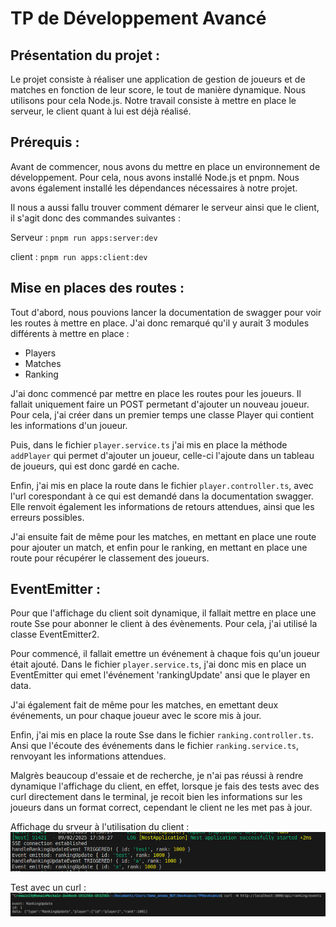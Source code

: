 # TP de Développement Avancé

## Présentation du projet : 

Le projet consiste à réaliser une application de gestion de joueurs et de matches en fonction de leur score, le tout de manière dynamique. Nous utilisons pour cela Node.js. Notre travail consiste à mettre en place le serveur, le client quant à lui est déjà réalisé.

## Prérequis :

Avant de commencer, nous avons du mettre en place un environnement de développement. Pour cela, nous avons installé Node.js et pnpm. Nous avons également installé les dépendances nécessaires à notre projet. 

Il nous a aussi fallu trouver comment démarer le serveur ainsi que le client, il s'agit donc des commandes suivantes : 

Serveur : `pnpm run apps:server:dev`

client : `pnpm run apps:client:dev`

## Mise en places des routes : 

Tout d'abord, nous pouvions lancer la documentation de swagger pour voir les routes à mettre en place. J'ai donc remarqué qu'il y aurait 3 modules différents à mettre en place :

- Players
- Matches
- Ranking

J'ai donc commencé par mettre en place les routes pour les joueurs. Il fallait uniquement faire un POST permetant d'ajouter un nouveau joueur. Pour cela, j'ai créer dans un premier temps une classe Player qui contient les informations d'un joueur. 

Puis, dans le fichier `player.service.ts` j'ai mis en place la méthode `addPlayer` qui permet d'ajouter un joueur, celle-ci l'ajoute dans un tableau de joueurs, qui est donc gardé en cache.

Enfin, j'ai mis en place la route dans le fichier `player.controller.ts`, avec l'url corespondant à ce qui est demandé dans la documentation swagger. Elle renvoit également les informations de retours attendues, ainsi que les erreurs possibles.

J'ai ensuite fait de même pour les matches, en mettant en place une route pour ajouter un match, et enfin pour le ranking, en mettant en place une route pour récupérer le classement des joueurs.

## EventEmitter :

Pour que l'affichage du client soit dynamique, il fallait mettre en place une route Sse pour abonner le client à des évènements. Pour cela, j'ai utilisé la classe EventEmitter2. 

Pour commencé, il fallait emettre un événement à chaque fois qu'un joueur était ajouté. Dans le fichier `player.service.ts`, j'ai donc mis en place un EventEmitter qui emet l'événement 'rankingUpdate' ansi que le player en data. 

J'ai également fait de même pour les matches, en emettant deux événements, un pour chaque joueur avec le score mis à jour.

Enfin, j'ai mis en place la route Sse dans le fichier `ranking.controller.ts`. Ansi que l'écoute des événements dans le fichier `ranking.service.ts`, renvoyant les informations attendues.

Malgrès beaucoup d'essaie et de recherche, je n'ai pas réussi à rendre dynamique l'affichage du client, en effet, lorsque je fais des tests avec des curl directement dans le terminal, je recoit bien les informations sur les joueurs dans un format correct, cependant le client ne les met pas à jour.

Affichage du srveur à l'utilisation du client :
![alt text](Images/capture1.png)

Test avec un curl : 
![alt text](Images/Capture2.png)